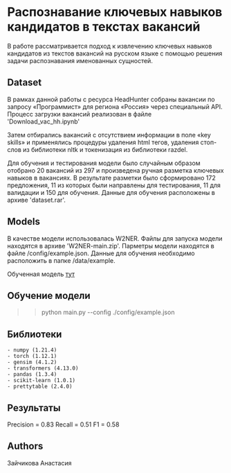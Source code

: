# Распознавание ключевых навыков кандидатов в текстах вакансий
В работе рассматривается подход к извлечению ключевых навыков кандидатов из текстов вакансий на русском языке с помощью решения задачи распознавания именованных сущностей.

## Dataset

В рамках данной работы с ресурса HeadHunter собраны вакансии по запросу «Программист» для региона «Россия» через специальный API. Процесс загрузки вакансий реализован в файле 'Download_vac_hh.ipynb'

Затем отбирались вакансий с отсутствием информации в поле «key skills» и применялись процедуры
удаления html тегов, удаления стоп-слов из библиотеки nltk и токенизация из библиотеки razdel.

Для обучения и тестирования модели было случайным образом отобрано 20 вакансий из 297 и произведена ручная разметка ключевых навыков в вакансиях. В результате разметки было сформировано 172 предложения,
11 из которых были направлены для тестирования, 11 для валидации и 150 для обучения. Данные для обучения расположены в архиве 'dataset.rar'.


## Models

В качестве модели использовалась W2NER. Файлы для запуска модели находятся в архиве 'W2NER-main.zip'.
Парметры модели находятся в файле /config/example.json.
Данные для обучения необходимо расположить в папке /data/example.

Обученная модель [тут](https://drive.google.com/file/d/1HKvq7JGddXHH9moICpDQ4XhSwsre0P54/view?usp=sharing)


## Обучение модели

>> python main.py --config ./config/example.json

## Библиотеки

```
- numpy (1.21.4)
- torch (1.12.1)
- gensim (4.1.2)
- transformers (4.13.0)
- pandas (1.3.4)
- scikit-learn (1.0.1)
- prettytable (2.4.0)
```
## Результаты

Precision = 0.83
Recall = 0.51
F1 = 0.58

## Authors
Зайчикова Анастасия
